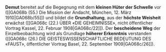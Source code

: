 
**Demut** bereitet auf die Begegnung mit dem **kleinen Hüter der Schwelle** vor ([[GA068b (55.) Die Mission der Andacht, München, 12. März 1910|GA068b/55]]) und bildet die **Grundhaltung**, aus der **höchste Weisheit** erwächst ([[GA068c (22.) ÜBER «DIE GEHEIMNISSE», nicht öffentlicher Vortrag Kassel, 22. Februar 1908|GA068c/22]]). Der **bescheidene Weg** der Einzelbeobachtung wird als Grundlage **höherer Erkenntnis** verstanden ([[GA068c (26.) DIE GEISTESWISSENSCHAFTLICHE BEDEUTUNG DES «FAUST», öffentlicher Vortrag Basel, 22. September 1909|GA068c/26]]).
